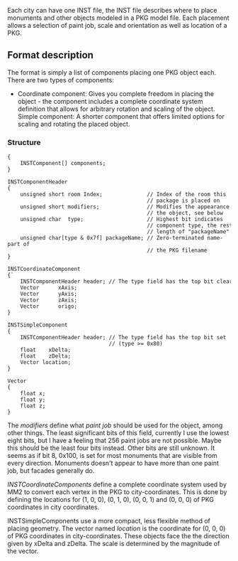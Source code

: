Each city can have one INST file, the INST file describes where to place
monuments and other objects modeled in a PKG model file. Each placement
allows a selection of paint job, scale and orientation as well as
location of a PKG.

## Format description

The format is simply a list of components placing one PKG object each.
There are two types of components:

  - Coordinate component: Gives you complete freedom in placing the
    object - the component includes a complete coordinate system
    definition that allows for arbitrary rotation and scaling of the
    object.
    Simple component: A shorter component that offers limited options
    for scaling and rotating the placed object.

### Structure

```INST
{
    INSTComponent[] components;
}

INSTComponentHeader
{
    unsigned short room Index;              // Index of the room this 
                                            // package is placed on
    unsigned short modifiers;               // Modifies the appearance of 
                                            // the object, see below
    unsigned char  type;                    // Highest bit indicates 
                                            // component type, the rest is
                                            // length of "packageName"
    unsigned char[type & 0x7f] packageName; // Zero-terminated name-part of
                                            // the PKG filename
}

INSTCoordinateComponent
{`
    INSTComponentHeader header; // The type field has the top bit cleared
    Vector      xAxis;
    Vector      yAxis;
    Vector      zAxis;
    Vector      origo;
}

INSTSimpleComponent
{
    INSTComponentHeader header; // The type field has the top bit set
                                // (type >= 0x80)
    float    xDelta;
    float    zDelta;
    Vector location;
}

Vector
{
    float x;
    float y;
    float z;
}
```

The *modifiers* define what *paint job* should be used for the object,
among other things. The least significant bits of this field, currently
I use the lowest eight bits, but I have a feeling that 256 paint jobs
are not possible. Maybe this should be the least four bits instead.
Other bits are still unknown. It seems as if bit 8, 0x100, is set for
most monuments that are visible from every direction. Monuments doesn't
appear to have more than one paint job, but facades generally do.

*INSTCoordinateComponents* define a complete coordinate system used by
MM2 to convert each vertex in the PKG to city-coordinates. This is done
by defining the locations for (1, 0, 0), (0, 1, 0), (0, 0, 1) and (0, 0,
0) of PKG coordinates in city coordinates.

INSTSimpleComponents use a more compact, less flexible method of placing
geometry. The vector named *location* is the coordinate for (0, 0, 0) of
PKG coordinates in city-coordinates. These objects face the the
direction given by xDelta and zDelta. The scale is determined by the
magnitude of the vector.
